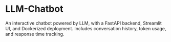# LLM-Chatbot
An interactive chatbot powered by LLM, with a FastAPI backend, Streamlit UI, and Dockerized deployment. Includes conversation history, token usage, and response time tracking.
